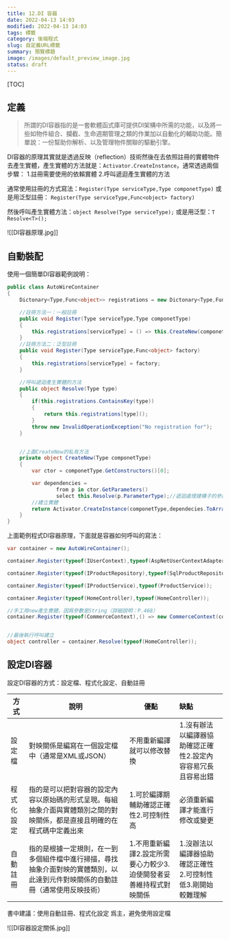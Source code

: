 ```yaml
---
title: 12.DI 容器
date: 2022-04-13 14:03
modified: 2022-04-13 14:03
tags: 標籤
category: 後端程式
slug: 自定義URL標籤
summary: 預覽標題
image: /images/default_preview_image.jpg
status: draft
---
```


[TOC]

## 定義

>所謂的DI容器指的是一套軟體函式庫可提供DI架構中所需的功能，以及將一些如物件組合、攔截、生命週期管理之類的作業加以自動化的輔助功能。簡單說：一份幫助你解析、以及管理物件關聯的驅動引擎。

DI容器的原理其實就是透過反映（reflection）技術然後在去依照註冊的實體物件去產生實體，產生實體的方法就是：`Activator.CreateInstance`，通常透過兩個步驟：
1.註冊需要使用的依賴實體
2.呼叫遞迴產生實體的方法

通常使用註冊的方式寫法：`Register(Type serviceType,Type componetType)` 或是用泛型註冊：
`Register(Type serviceType,Func<object> factory)`

然後呼叫產生實體方法：`object Resolve(Type serviceType);` 或是用泛型：`T Resolve<T>();`

![[DI容器原理.jpg]]
## 自動裝配

使用一個簡單DI容器範例說明：

```c#
public class AutoWireContainer
{
	Dictonary<Type,Func<object>> registrations = new Dictonary<Type,Func<object>>();

	//註冊方法一：一般註冊
	public void Register(Type serviceType,Type componetType)
	{
		this.registrations[serviceType] = () => this.CreateNew(componetType);
	}
	//註冊方法二：泛型註冊
	public void Register(Type serviceType,Func<object> factory)
	{
		this.registrations[serviceType] = factory;
	}

	//呼叫遞迴產生實體的方法
	public object Resolve(Type type)
	{
		if(this.registrations.ContainsKey(type))
		{
			return this.registrations[type]();
		}
		throw new InvalidOperationException("No registration for");
	}


	//上面CreateNew的私有方法
	private object CreateNew(Type componetType)
	{
		var ctor = componetType.GetConstructors()[0];

		var dependencies = 
				from p in ctor.GetParameters()
				select this.Resolve(p.ParameterType);//遞迴處理建構子的參數物件
		//建立實體	
		return Activator.CreateInstance(componetType,dependecies.ToArray());
	}
}

```


上面範例程式DI容器原理，下面就是容器如何呼叫的寫法：

```c#
var container = new AutoWireContainer();

container.Register(typeof(IUserContext),typeof(AspNetUserContextAdapter));

container.Register(typeof(IProductRepository),typeof(SqlProductRepository));

container.Register(typeof(IProductService),typeof(ProductService));

container.Register(typeof(HomeController),typeof(HomeController));

//手工用new產生實體，因爲參數是String（詳細說明：P.468）
container.Register(typeof(CommerceContext),() => new CommerceContext(connectionString));


//最後執行呼叫建立
object controller = container.Resolve(typeof(HomeController));

```


## 設定DI容器

設定DI容器的方式：設定檔、程式化設定、自動註冊

| 方式       | 說明                                                                                                                           | 優點                                                               | 缺點                                                         |
| ---------- | ------------------------------------------------------------------------------------------------------------------------------ | ------------------------------------------------------------------ |:------------------------------------------------------------ |
| 設定檔     | 對映關係是編寫在一個設定檔中（通常是XML或JSON）                                                                                | 不用重新編譯就可以修改替換                                         | 1.沒有辦法以編譯器協助確認正確性2.設定內容容易冗長且容易出錯 |
| 程式化設定 | 指的是可以把對容器的設定內容以原始碼的形式呈現。每組抽象介面與實體類別之間的對映關係，都是直接且明確的在程式碼中定義出來       | 1.可於編譯期輔助確認正確性2.可控制性高                             | 必須重新編譯才能進行修改或變更                               |
| 自動註冊   | 指的是根據一定規則，在一到多個組件檔中進行掃描，尋找抽象介面對映的實體類別，以此達到元件對映關係的自動註冊（通常使用反映技術） | 1.不用重新編譯2.設定所需要心力較少3.迫使開發者妥善維持程式對映關係 | 1.沒辦法以編譯器協助確認正確性2.可控制性低3.剛開始較難理解                                                             |


書中建議：使用自動註冊、程式化設定 爲主，避免使用設定檔

![[DI容器設定關係.jpg]]
